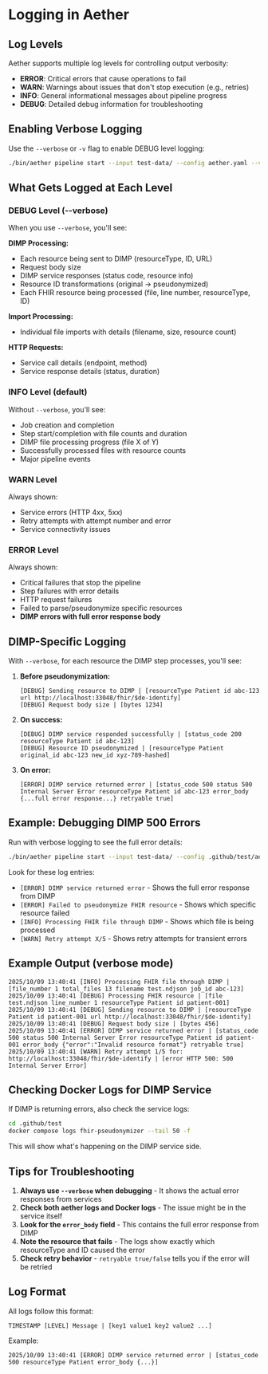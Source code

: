 # Logging in Aether

## Log Levels

Aether supports multiple log levels for controlling output verbosity:

- **ERROR**: Critical errors that cause operations to fail
- **WARN**: Warnings about issues that don't stop execution (e.g., retries)
- **INFO**: General informational messages about pipeline progress
- **DEBUG**: Detailed debug information for troubleshooting

## Enabling Verbose Logging

Use the `--verbose` or `-v` flag to enable DEBUG level logging:

```bash
./bin/aether pipeline start --input test-data/ --config aether.yaml --verbose
```

## What Gets Logged at Each Level

### DEBUG Level (--verbose)
When you use `--verbose`, you'll see:

**DIMP Processing:**
- Each resource being sent to DIMP (resourceType, ID, URL)
- Request body size
- DIMP service responses (status code, resource info)
- Resource ID transformations (original → pseudonymized)
- Each FHIR resource being processed (file, line number, resourceType, ID)

**Import Processing:**
- Individual file imports with details (filename, size, resource count)

**HTTP Requests:**
- Service call details (endpoint, method)
- Service response details (status, duration)

### INFO Level (default)
Without `--verbose`, you'll see:

- Job creation and completion
- Step start/completion with file counts and duration
- DIMP file processing progress (file X of Y)
- Successfully processed files with resource counts
- Major pipeline events

### WARN Level
Always shown:

- Service errors (HTTP 4xx, 5xx)
- Retry attempts with attempt number and error
- Service connectivity issues

### ERROR Level
Always shown:

- Critical failures that stop the pipeline
- Step failures with error details
- HTTP request failures
- Failed to parse/pseudonymize specific resources
- **DIMP errors with full error response body**

## DIMP-Specific Logging

With `--verbose`, for each resource the DIMP step processes, you'll see:

1. **Before pseudonymization:**
   ```
   [DEBUG] Sending resource to DIMP | [resourceType Patient id abc-123 url http://localhost:33048/fhir/$de-identify]
   [DEBUG] Request body size | [bytes 1234]
   ```

2. **On success:**
   ```
   [DEBUG] DIMP service responded successfully | [status_code 200 resourceType Patient id abc-123]
   [DEBUG] Resource ID pseudonymized | [resourceType Patient original_id abc-123 new_id xyz-789-hashed]
   ```

3. **On error:**
   ```
   [ERROR] DIMP service returned error | [status_code 500 status 500 Internal Server Error resourceType Patient id abc-123 error_body {...full error response...} retryable true]
   ```

## Example: Debugging DIMP 500 Errors

Run with verbose logging to see the full error details:

```bash
./bin/aether pipeline start --input test-data/ --config .github/test/aether.yaml --verbose
```

Look for these log entries:
- `[ERROR] DIMP service returned error` - Shows the full error response from DIMP
- `[ERROR] Failed to pseudonymize FHIR resource` - Shows which specific resource failed
- `[INFO] Processing FHIR file through DIMP` - Shows which file is being processed
- `[WARN] Retry attempt X/5` - Shows retry attempts for transient errors

## Example Output (verbose mode)

```
2025/10/09 13:40:41 [INFO] Processing FHIR file through DIMP | [file_number 1 total_files 13 filename test.ndjson job_id abc-123]
2025/10/09 13:40:41 [DEBUG] Processing FHIR resource | [file test.ndjson line_number 1 resourceType Patient id patient-001]
2025/10/09 13:40:41 [DEBUG] Sending resource to DIMP | [resourceType Patient id patient-001 url http://localhost:33048/fhir/$de-identify]
2025/10/09 13:40:41 [DEBUG] Request body size | [bytes 456]
2025/10/09 13:40:41 [ERROR] DIMP service returned error | [status_code 500 status 500 Internal Server Error resourceType Patient id patient-001 error_body {"error":"Invalid resource format"} retryable true]
2025/10/09 13:40:41 [WARN] Retry attempt 1/5 for: http://localhost:33048/fhir/$de-identify | [error HTTP 500: 500 Internal Server Error]
```

## Checking Docker Logs for DIMP Service

If DIMP is returning errors, also check the service logs:

```bash
cd .github/test
docker compose logs fhir-pseudonymizer --tail 50 -f
```

This will show what's happening on the DIMP service side.

## Tips for Troubleshooting

1. **Always use `--verbose` when debugging** - It shows the actual error responses from services
2. **Check both aether logs and Docker logs** - The issue might be in the service itself
3. **Look for the `error_body` field** - This contains the full error response from DIMP
4. **Note the resource that fails** - The logs show exactly which resourceType and ID caused the error
5. **Check retry behavior** - `retryable true/false` tells you if the error will be retried

## Log Format

All logs follow this format:
```
TIMESTAMP [LEVEL] Message | [key1 value1 key2 value2 ...]
```

Example:
```
2025/10/09 13:40:41 [ERROR] DIMP service returned error | [status_code 500 resourceType Patient error_body {...}]
```
